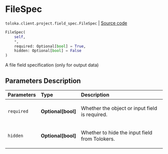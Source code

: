 # FileSpec
`toloka.client.project.field_spec.FileSpec` | [Source code](https://github.com/Toloka/toloka-kit/blob/v1.1.3/src/client/project/field_spec.py#L118)

```python
FileSpec(
    self,
    *,
    required: Optional[bool] = True,
    hidden: Optional[bool] = False
)
```

A file field specification (only for output data)

## Parameters Description

| Parameters | Type | Description |
| :----------| :----| :-----------|
`required`|**Optional\[bool\]**|<p>Whether the object or input field is required.</p>
`hidden`|**Optional\[bool\]**|<p>Whether to hide the input field from Tolokers.</p>
